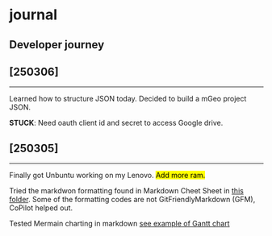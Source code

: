 # journal
## Developer journey
## [250306]
---
Learned how to structure JSON today.  Decided to build a mGeo project JSON.

<b>STUCK</b>: Need oauth client id and secret to access Google drive.

## [250305]
---
Finally got Unbuntu working on my Lenovo. <mark>Add more ram.</mark>

Tried the markdwon formatting found in Markdown Cheet Sheet in [this folder](markdown.md).  Some of the formatting codes are not GitFriendlyMarkdown (GFM), CoPilot helped out.

Tested Mermain charting in markdown [see example of Gantt chart](gantt.md)

